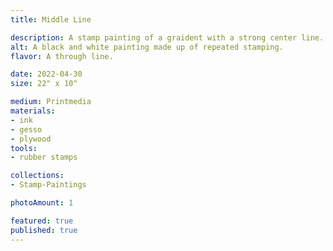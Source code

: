 ```yaml
---
title: Middle Line

description: A stamp painting of a graident with a strong center line. 
alt: A black and white painting made up of repeated stamping.
flavor: A through line.

date: 2022-04-30
size: 22" x 10"

medium: Printmedia
materials:
- ink
- gesso
- plywood
tools:
- rubber stamps

collections:
- Stamp-Paintings

photoAmount: 1

featured: true
published: true
---
```

